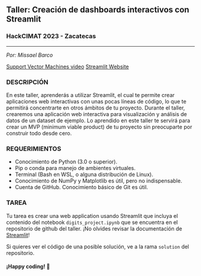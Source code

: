 ## Taller: Creación de dashboards interactivos con Streamlit

### HackCIMAT 2023 - Zacatecas
-----

*Por: Missael Barco*

[Support Vector Machines video](https://youtu.be/_YPScrckx28)
[Streamlit Website](https://streamlit.io/)

### DESCRIPCIÓN
En este taller, aprenderás a utilizar Streamlit, el cual te permite crear aplicaciones web interactivas con unas pocas líneas de código, lo que te permitirá concentrarte en otros ámbitos de tu proyecto. Durante el taller, crearemos una aplicación web interactiva para visualización y análisis de datos de un dataset de ejemplo. Lo aprendido en este taller te servirá para crear un MVP (minimum viable product) de tu proyecto sin preocuparte por construir todo desde cero.

### REQUERIMIENTOS
- Conocimiento de Python (3.0 o superior).
- Pip o conda para manejo de ambientes virtuales.
- Terminal (Bash en WSL, o alguna distribución de Linux).
- Conocimiento de NumPy y Matplotlib es útil, pero no indispensable.
- Cuenta de GitHub. Conocimiento básico de Git es útil.

### TAREA

Tu tarea es crear una web application usando Streamlit que incluya el contenido
del notebook `digits_project.ipynb` que se encuentra en el repositorio
de github del taller. ¡No olvides revisar la documentación de
[Streamlit](https://streamlit.io/)!

Si quieres ver el código de una posible solución, ve a la rama `solution` del repositorio.

#### ¡Happy coding! 🚀
